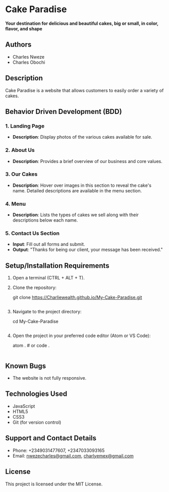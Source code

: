 # Cake Paradise

**Your destination for delicious and beautiful cakes, big or small, in color, flavor, and shape**

## Authors

- Charles Nweze
- Charles Obochi

## Description

Cake Paradise is a website that allows customers to easily order a variety of cakes. 

## Behavior Driven Development (BDD)

### 1. Landing Page
- **Description**: Display photos of the various cakes available for sale.

### 2. About Us
- **Description**: Provides a brief overview of our business and core values.

### 3. Our Cakes
- **Description**: Hover over images in this section to reveal the cake's name. Detailed descriptions are available in the menu section.

### 4. Menu
- **Description**: Lists the types of cakes we sell along with their descriptions below each name.

### 5. Contact Us Section
- **Input**: Fill out all forms and submit.
- **Output**: "Thanks for being our client, your message has been received."

## Setup/Installation Requirements

1. Open a terminal (CTRL + ALT + T).
2. Clone the repository:
   
   git clone https://Charliewealth.github.io/My-Cake-Paradise.git
   ```
3. Navigate to the project directory:
   
   cd My-Cake-Paradise
   ```
4. Open the project in your preferred code editor (Atom or VS Code):
   
   atom .  # or code .
   ```

## Known Bugs

- The website is not fully responsive.

## Technologies Used

- JavaScript
- HTML5
- CSS3
- Git (for version control)

## Support and Contact Details

- Phone: +2349031477607, +2347033093165
- Email: [nwezecharles@gmail.com](mailto:nwezecharles@gmail.com), [charlyemex@gmail.com](mailto:charlyemex@gmail.com)

## License

This project is licensed under the MIT License.

